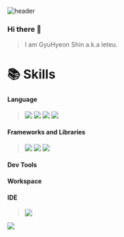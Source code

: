 ![header](https://capsule-render.vercel.app/api?type=waving&color=62decc&height=300&section=header&text=leteu&fontSize=90&fontColor=525252&desc=Web+FrontEnd+Developer&fontAlignY=40)

### Hi there 👋
> I am GyuHyeon Shin a.k.a leteu.
> 

# 📚 Skills
#### Language
> <img src="https://img.shields.io/badge/TypeScript-3178C6?style=for-the-badge&logo=TypeScript&logoColor=white"> <img src="https://img.shields.io/badge/JavaScript-F7DF1E?style=for-the-badge&logo=JavaScript&logoColor=white"> <img src="https://img.shields.io/badge/Dart-0175C2?style=for-the-badge&logo=Dart&logoColor=white"> <img src="https://img.shields.io/badge/Sass-CC6699?style=for-the-badge&logo=Sass&logoColor=white">


#### Frameworks and Libraries
> <img src="https://img.shields.io/badge/Vue.js-4FC08D?style=for-the-badge&logo=Vue.js&logoColor=white"> <img src="https://img.shields.io/badge/Quasar-1976D2?style=for-the-badge&logo=Quasar&logoColor=white"> <img src="https://img.shields.io/badge/Chart.js-FF6384?style=for-the-badge&logo=Chart.js&logoColor=white">

#### Dev Tools
>

#### Workspace
>

#### IDE
> <img src="https://img.shields.io/badge/Visual+Studio+Code-007ACC?style=for-the-badge&logo=Visual+Studio+Code&logoColor=white">
<img src="https://img.shields.io/badge/WebStorm-000000?style=for-the-badge&logo=WebStorm&logoColor=white">
